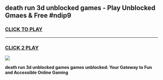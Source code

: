 
## death run 3d unblocked games - Play Unblocked Gmaes & Free #ndip9
<h3>
<a href="https://news.freeplayer.one?title=death_run_3d_unblocked_games&ref=03M">CLICK TO PLAY</a></h3>
<hr>

<h3>
<a href="https://news.freeplayer.one?title=death_run_3d_unblocked_games&ref=03M">CLICK 2 PLAY</a>
  
</h3>

<a href="https://news.freeplayer.one?title=death_run_3d_unblocked_games&ref=03M"><img src="https://clearcache.store/games.png"></a>


**death run 3d unblocked games games unblocked: Your Gateway to Fun and Accessible Online Gaming**
